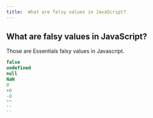 ```yaml
---
title:  What are falsy values in JavaScript?
---
```

## What are falsy values in JavaScript?

Those are Essentials falsy values in Javascript.

```javascript
false
undefined
null
NaN
0
+0
-0
""
''
``
```
